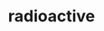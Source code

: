 ---
layout: smileys&emotion
title: radioactive
emoji: radioactive
permalink: ☢.html
image: assets/img/3moji/radioactive.png
---